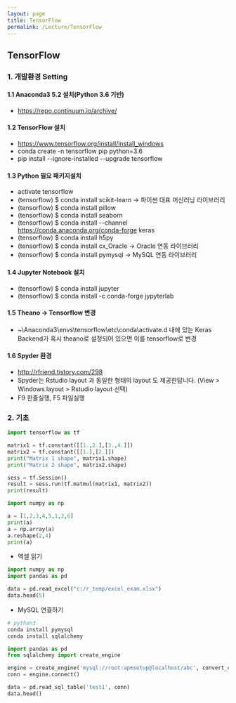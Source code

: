 ```yaml
---
layout: page
title: TensorFlow
permalink: /Lecture/TensorFlow
---
```


## TensorFlow
### 1. 개발환경 Setting
#### 1.1 Anaconda3 5.2 설치(Python 3.6 기반)
* https://repo.continuum.io/archive/
#### 1.2 TensorFlow 설치
* https://www.tensorflow.org/install/install_windows
* conda create -n tensorflow pip python=3.6
* pip install --ignore-installed --upgrade tensorflow 
#### 1.3 Python 필요 패키지설치
* activate tensorflow
* (tensorflow) $ conda install scikit-learn → 파이썬 대표 머신러닝 라이브러리
* (tensorflow) $ conda install pillow
* (tensorflow) $ conda install seaborn
* (tensorflow) $ conda install --channel https://conda.anaconda.org/conda-forge keras
* (tensorflow) $ conda install h5py
* (tensorflow) $ conda install cx_Oracle → Oracle 연동 라이브러리
* (tensorflow) $ conda install pymysql   → MySQL 연동 라이브러리

#### 1.4 Jupyter Notebook 설치
* (tensorflow) $ conda install jupyter
* (tensorflow) $ conda install -c conda-forge jypyterlab

#### 1.5 Theano -> Tensorflow 변경
* ~\Anaconda3\envs\tensorflow\etc\conda\activate.d 내에 있는 Keras Backend가 혹시
theano로 설정되어 있으면 이를 tensorflow로 변경
#### 1.6 Spyder 환경
* http://rfriend.tistory.com/298
* Spyder는 Rstudio layout 과 동일한 형태의 layout 도 제공한답니다. (View > Windows layout > Rstudio layout 선택)
* F9 한줄실행, F5 파일실행

### 2. 기초
```python
import tensorflow as tf

matrix1 = tf.constant([[1.,2.],[3.,4.]])
matrix2 = tf.constant([[1.],[2.]])
print("Matrix 1 shape", matrix1.shape)
print("Matrix 2 shape", matrix2.shape)

sess = tf.Session()
result = sess.run(tf.matmul(matrix1, matrix2))
print(result)
```

```python
import numpy as np

a = [1,2,3,4,5,1,2,6]
print(a)
a = np.array(a)   
a.reshape(2,4)
print(a)
```
* 엑셀 읽기

```python
import numpy as np
import pandas as pd

data = pd.read_excel("c:/r_temp/excel_exam.xlsx")
data.head(5)
```

* MySQL 연결하기

```python
# python3
conda install pymysql
conda install sqlalchemy

import pandas as pd
from sqlalchemy import create_engine

engine = create_engine('mysql://root:apmsetup@localhost/abc', convert_unicode=True)
conn = engine.connect()

data = pd.read_sql_table('test1', conn)
data.head()
```
